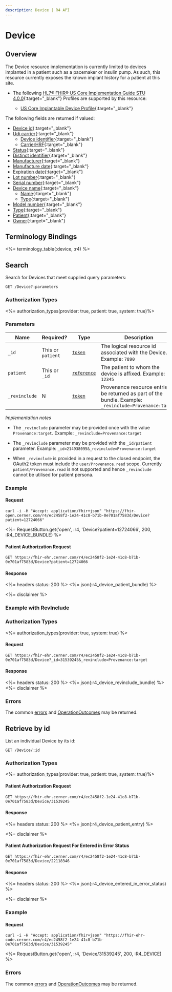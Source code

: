 ```yaml
---
description: Device | R4 API
---
```


# Device




## Overview

The Device resource implementation is currently limited to devices implanted in a patient such as a pacemaker or insulin pump. As such, this resource currently exposes the known implant history for a patient at this site.

* The following [HL7® FHIR® US Core Implementation Guide STU 4.0.0](https://hl7.org/fhir/us/core/STU4/){:target="_blank"} Profiles are supported by this resource:

  * [US Core Implantable Device Profile](http://hl7.org/fhir/us/core/STU4/StructureDefinition-us-core-implantable-device.html){:target="_blank"}

The following fields are returned if valued:

* [Device id](https://hl7.org/fhir/r4/device-definitions.html#Device.id){:target="_blank"}
* [Udi carrier](https://hl7.org/fhir/r4/device-definitions.html#Device.udiCarrier){:target="_blank"}
  * [Device identifier](https://hl7.org/fhir/r4/device-definitions.html#Device.udiCarrier.deviceIdentifier){:target="_blank"}
  * [CarrierHRF](https://hl7.org/fhir/r4/device-definitions.html#Device.udiCarrier.carrierHRF){:target="_blank"}
* [Status](https://hl7.org/fhir/r4/device-definitions.html#Device.status){:target="_blank"}
* [Distinct identifier](https://hl7.org/fhir/r4/device-definitions.html#Device.distinctIdentifier){:target="_blank"}
* [Manufacturer](https://hl7.org/fhir/r4/device-definitions.html#Device.manufacturer){:target="_blank"}
* [Manufacture date](https://hl7.org/fhir/r4/device-definitions.html#Device.manufactureDate){:target="_blank"}
* [Expiration date](https://hl7.org/fhir/r4/device-definitions.html#Device.expirationDate){:target="_blank"}
* [Lot number](https://hl7.org/fhir/r4/device-definitions.html#Device.lotNumber){:target="_blank"}
* [Serial number](https://hl7.org/fhir/r4/device-definitions.html#Device.serialNumber){:target="_blank"}
* [Device name](https://hl7.org/fhir/r4/device-definitions.html#Device.deviceName){:target="_blank"}
  * [Name](https://hl7.org/fhir/r4/device-definitions.html#Device.deviceName.name){:target="_blank"}
  * [Type](https://hl7.org/fhir/r4/device-definitions.html#Device.deviceName.type){:target="_blank"}
* [Model number](https://hl7.org/fhir/r4/device-definitions.html#Device.modelNumber){:target="_blank"}
* [Type](https://hl7.org/fhir/r4/device-definitions.html#Device.type){:target="_blank"}
* [Patient](https://hl7.org/fhir/r4/device-definitions.html#Device.patient){:target="_blank"}
* [Owner](https://hl7.org/fhir/r4/device-definitions.html#Device.owner){:target="_blank"}

## Terminology Bindings

<%= terminology_table(:device, :r4) %>

## Search

Search for Devices that meet supplied query parameters:

    GET /Device?:parameters

### Authorization Types

<%= authorization_types(provider: true, patient: true, system: true)%>

### Parameters

 Name         | Required?         | Type          | Description
--------------|-------------------|---------------|------------------------------------------------------------------------
 `_id`        | This or `patient` | [`token`]     | The logical resource id associated with the Device. Example: `7890`
 `patient`    | This or `_id`     | [`reference`] | The patient to whom the device is affixed. Example: `12345`
`_revinclude` | N                 | [`token`]     | Provenance resource entries to be returned as part of the bundle. Example: `_revinclude=Provenance:target`

_Implementation notes_

* The `_revinclude` parameter may be provided once with the value `Provenance:target`. Example: `_revinclude=Provenance:target`

* The `_revinclude` parameter may be provided with the `_id/patient` parameter. Example: `_id=214938095&_revinclude=Provenance:target`

* When `_revinclude` is provided in a request to the closed endpoint, the OAuth2 token must include the `user/Provenance.read` scope. Currently `patient/Provenance.read` is not supported and hence `_revinclude` cannot be utilised for patient persona.

### Example

#### Request

    curl -i -H "Accept: application/fhir+json" "https://fhir-open.cerner.com/r4/ec2458f2-1e24-41c8-b71b-0e701af7583d/Device?patient=12724066"

<%= RequestButton.get('open', :r4, 'Device?patient=12724066', 200, :R4_DEVICE_BUNDLE) %>

#### Patient Authorization Request

    GET https://fhir-ehr.cerner.com/r4/ec2458f2-1e24-41c8-b71b-0e701af7583d/Device?patient=12724066

#### Response

<%= headers status: 200 %>
<%= json(:r4_device_patient_bundle) %>

<%= disclaimer %>

### Example with RevInclude

### Authorization Types

<%= authorization_types(provider: true, system: true) %>

#### Request

    GET https://fhir-ehr.cerner.com/r4/ec2458f2-1e24-41c8-b71b-0e701af7583d/Device?_id=31539245&_revinclude=Provenance:target

#### Response

<%= headers status: 200 %>
<%= json(:r4_device_revinclude_bundle) %>
<%= disclaimer %>

### Errors

The common [errors] and [OperationOutcomes] may be returned.

## Retrieve by id

List an individual Device by its id:

    GET /Device/:id

### Authorization Types

<%= authorization_types(provider: true, patient: true, system: true)%>

#### Patient Authorization Request

    GET https://fhir-ehr.cerner.com/r4/ec2458f2-1e24-41c8-b71b-0e701af7583d/Device/31539245

#### Response

<%= headers status: 200 %>
<%= json(:r4_device_patient_entry) %>

<%= disclaimer %>

#### Patient Authorization Request For Entered in Error Status

    GET https://fhir-ehr.cerner.com/r4/ec2458f2-1e24-41c8-b71b-0e701af7583d/Device/22118346

#### Response

<%= headers status: 200 %>
<%= json(:r4_device_entered_in_error_status) %>

<%= disclaimer %>

### Example

#### Request

    curl -i -H "Accept: application/fhir+json" "https://fhir-ehr-code.cerner.com/r4/ec2458f2-1e24-41c8-b71b-0e701af7583d/Device/31539245"

<%= RequestButton.get('open', :r4, 'Device/31539245', 200, :R4_DEVICE) %>

### Errors

The common [errors] and [OperationOutcomes] may be returned.

[`reference`]: https://hl7.org/fhir/r4/search.html#reference
[`token`]: https://hl7.org/fhir/r4/search.html#token
[errors]: ../../#client-errors
[OperationOutcomes]: ../../#operation-outcomes

